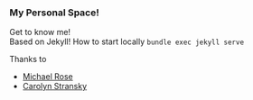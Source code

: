### My Personal Space! <br>
Get to know me! <br>
Based on Jekyll!
How to start locally
`bundle exec jekyll serve`

Thanks to 
- [Michael Rose](https://github.com/mmistakes) 
- [Carolyn Stransky](https://github.com/carolstran/)
